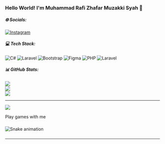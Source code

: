 

### Hello World! I'm Muhammad Rafi Zhafar Muzakki Syah 👋<br>


##### 🌐 Socials:
[![Instagram](https://img.shields.io/badge/Instagram-%23E4405F.svg?logo=Instagram&logoColor=white)](https://instagram.com/rafizhaf) 

##### 💻 Tech Stack:
![C#](https://img.shields.io/badge/c%23-%23239120.svg?style=for-the-badge&logo=csharp&logoColor=white) ![Laravel](https://img.shields.io/badge/laravel-%23FF2D20.svg?style=for-the-badge&logo=laravel&logoColor=white) ![Bootstrap](https://img.shields.io/badge/bootstrap-%238511FA.svg?style=for-the-badge&logo=bootstrap&logoColor=white) ![Figma](https://img.shields.io/badge/figma-%23F24E1E.svg?style=for-the-badge&logo=figma&logoColor=white) ![PHP](https://img.shields.io/badge/php-%23777BB4.svg?style=for-the-badge&logo=php&logoColor=white) ![Laravel](https://img.shields.io/badge/laravel-%23FF2D20.svg?style=for-the-badge&logo=laravel&logoColor=white)
##### 📊 GitHub Stats:
![](https://github-readme-stats.vercel.app/api?username=Rafizhafar&theme=dracula&hide_border=false&include_all_commits=false&count_private=false)<br/>
![](https://nirzak-streak-stats.vercel.app/?user=Rafizhafar&theme=dracula&hide_border=false)<br/>
![](https://github-readme-stats.vercel.app/api/top-langs/?username=Rafizhafar&theme=dracula&hide_border=false&include_all_commits=false&count_private=false&layout=compact)

---
[![](https://visitcount.itsvg.in/api?id=Rafizhafar&icon=0&color=0)](https://visitcount.itsvg.in)

<p align="left">Play games with me</p>

###
<img src="https://raw.githubusercontent.com/maurodesouz/maurodesouz/output/snake.svg" alt="Snake animation" />

###

---
